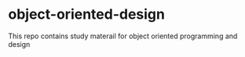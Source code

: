 # object-oriented-design
This repo contains study materail for object oriented programming and design
